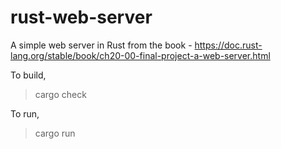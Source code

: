 # rust-web-server

A simple web server in Rust from the book - https://doc.rust-lang.org/stable/book/ch20-00-final-project-a-web-server.html

To build,
> cargo check

To run,
> cargo run
